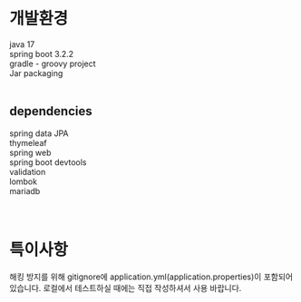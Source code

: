 # 개발환경
java 17<br/>
spring boot 3.2.2<br/>
gradle - groovy project<br/>
Jar packaging<br/>
<br/>
## dependencies
spring data JPA<br/>
thymeleaf<br/>
spring web<br/>
spring boot devtools<br/>
validation<br/>
lombok<br/>
mariadb<br/>
<br/>
<br/>
# 특이사항

해킹 방지를 위해 gitignore에 application.yml(application.properties)이 포함되어 있습니다. 로컬에서 테스트하실 때에는 직접 작성하셔서 사용 바랍니다.
